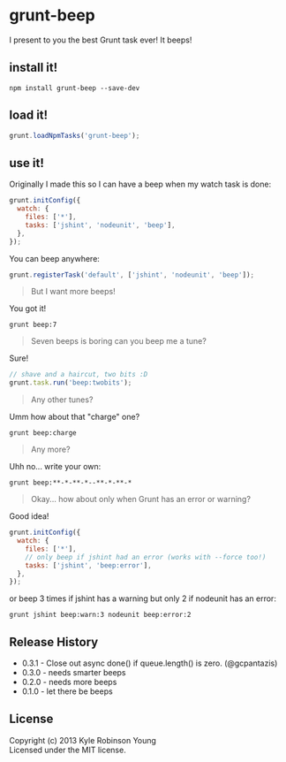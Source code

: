 # grunt-beep

I present to you the best Grunt task ever! It beeps!

## install it!

```
npm install grunt-beep --save-dev
```

## load it!

```js
grunt.loadNpmTasks('grunt-beep');
```

## use it!

Originally I made this so I can have a beep when my watch task is done:

```js
grunt.initConfig({
  watch: {
    files: ['*'],
    tasks: ['jshint', 'nodeunit', 'beep'],
  },
});
```

You can beep anywhere:

```js
grunt.registerTask('default', ['jshint', 'nodeunit', 'beep']);
```

> But I want more beeps!

You got it!

```shell
grunt beep:7
```

> Seven beeps is boring can you beep me a tune?

Sure!

```js
// shave and a haircut, two bits :D
grunt.task.run('beep:twobits');
```

> Any other tunes?

Umm how about that "charge" one?

```shell
grunt beep:charge
```

> Any more?

Uhh no... write your own:

```shell
grunt beep:**-*-**-*--**-*-**-*
```

> Okay... how about only when Grunt has an error or warning?

Good idea!

```js
grunt.initConfig({
  watch: {
    files: ['*'],
    // only beep if jshint had an error (works with --force too!)
    tasks: ['jshint', 'beep:error'],
  },
});
```

or beep 3 times if jshint has a warning but only 2 if nodeunit has an error:

```shell
grunt jshint beep:warn:3 nodeunit beep:error:2
```

## Release History
* 0.3.1 - Close out async done() if queue.length() is zero. (@gcpantazis)
* 0.3.0 - needs smarter beeps
* 0.2.0 - needs more beeps
* 0.1.0 - let there be beeps

## License
Copyright (c) 2013 Kyle Robinson Young  
Licensed under the MIT license.

